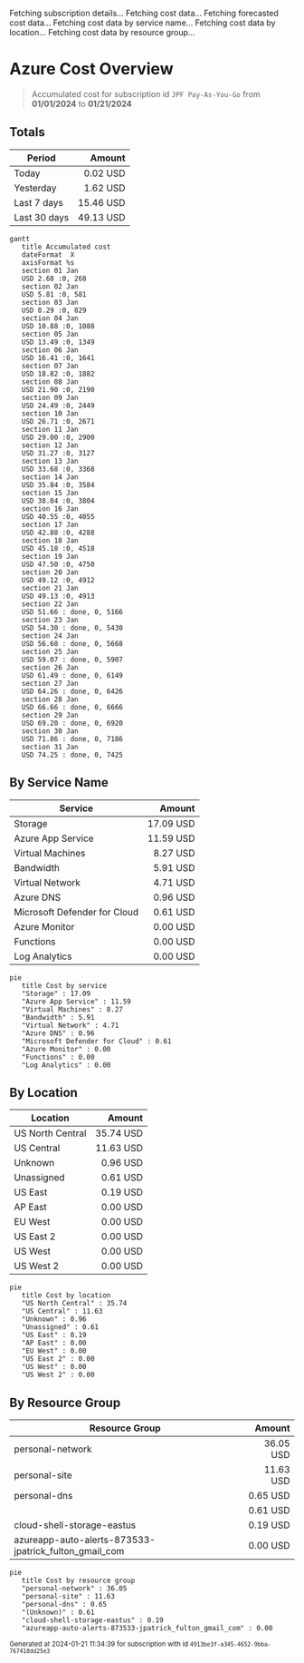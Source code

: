 Fetching subscription details...
Fetching cost data...
Fetching forecasted cost data...
Fetching cost data by service name...
Fetching cost data by location...
Fetching cost data by resource group...
# Azure Cost Overview

> Accumulated cost for subscription id `JPF Pay-As-You-Go` from **01/01/2024** to **01/21/2024**

## Totals

|Period|Amount|
|---|---:|
|Today|0.02 USD|
|Yesterday|1.62 USD|
|Last 7 days|15.46 USD|
|Last 30 days|49.13 USD|

```mermaid
gantt
   title Accumulated cost
   dateFormat  X
   axisFormat %s
   section 01 Jan
   USD 2.68 :0, 268
   section 02 Jan
   USD 5.81 :0, 581
   section 03 Jan
   USD 8.29 :0, 829
   section 04 Jan
   USD 10.88 :0, 1088
   section 05 Jan
   USD 13.49 :0, 1349
   section 06 Jan
   USD 16.41 :0, 1641
   section 07 Jan
   USD 18.82 :0, 1882
   section 08 Jan
   USD 21.90 :0, 2190
   section 09 Jan
   USD 24.49 :0, 2449
   section 10 Jan
   USD 26.71 :0, 2671
   section 11 Jan
   USD 29.00 :0, 2900
   section 12 Jan
   USD 31.27 :0, 3127
   section 13 Jan
   USD 33.68 :0, 3368
   section 14 Jan
   USD 35.84 :0, 3584
   section 15 Jan
   USD 38.04 :0, 3804
   section 16 Jan
   USD 40.55 :0, 4055
   section 17 Jan
   USD 42.88 :0, 4288
   section 18 Jan
   USD 45.18 :0, 4518
   section 19 Jan
   USD 47.50 :0, 4750
   section 20 Jan
   USD 49.12 :0, 4912
   section 21 Jan
   USD 49.13 :0, 4913
   section 22 Jan
   USD 51.66 : done, 0, 5166
   section 23 Jan
   USD 54.30 : done, 0, 5430
   section 24 Jan
   USD 56.68 : done, 0, 5668
   section 25 Jan
   USD 59.07 : done, 0, 5907
   section 26 Jan
   USD 61.49 : done, 0, 6149
   section 27 Jan
   USD 64.26 : done, 0, 6426
   section 28 Jan
   USD 66.66 : done, 0, 6666
   section 29 Jan
   USD 69.20 : done, 0, 6920
   section 30 Jan
   USD 71.86 : done, 0, 7186
   section 31 Jan
   USD 74.25 : done, 0, 7425
```

## By Service Name

|Service|Amount|
|---|---:|
|Storage|17.09 USD|
|Azure App Service|11.59 USD|
|Virtual Machines|8.27 USD|
|Bandwidth|5.91 USD|
|Virtual Network|4.71 USD|
|Azure DNS|0.96 USD|
|Microsoft Defender for Cloud|0.61 USD|
|Azure Monitor|0.00 USD|
|Functions|0.00 USD|
|Log Analytics|0.00 USD|

```mermaid
pie
   title Cost by service
   "Storage" : 17.09
   "Azure App Service" : 11.59
   "Virtual Machines" : 8.27
   "Bandwidth" : 5.91
   "Virtual Network" : 4.71
   "Azure DNS" : 0.96
   "Microsoft Defender for Cloud" : 0.61
   "Azure Monitor" : 0.00
   "Functions" : 0.00
   "Log Analytics" : 0.00
```

## By Location

|Location|Amount|
|---|---:|
|US North Central|35.74 USD|
|US Central|11.63 USD|
|Unknown|0.96 USD|
|Unassigned|0.61 USD|
|US East|0.19 USD|
|AP East|0.00 USD|
|EU West|0.00 USD|
|US East 2|0.00 USD|
|US West|0.00 USD|
|US West 2|0.00 USD|

```mermaid
pie
   title Cost by location
   "US North Central" : 35.74
   "US Central" : 11.63
   "Unknown" : 0.96
   "Unassigned" : 0.61
   "US East" : 0.19
   "AP East" : 0.00
   "EU West" : 0.00
   "US East 2" : 0.00
   "US West" : 0.00
   "US West 2" : 0.00
```

## By Resource Group

|Resource Group|Amount|
|---|---:|
|personal-network|36.05 USD|
|personal-site|11.63 USD|
|personal-dns|0.65 USD|
||0.61 USD|
|cloud-shell-storage-eastus|0.19 USD|
|azureapp-auto-alerts-873533-jpatrick_fulton_gmail_com|0.00 USD|

```mermaid
pie
   title Cost by resource group
   "personal-network" : 36.05
   "personal-site" : 11.63
   "personal-dns" : 0.65
   "(Unknown)" : 0.61
   "cloud-shell-storage-eastus" : 0.19
   "azureapp-auto-alerts-873533-jpatrick_fulton_gmail_com" : 0.00
```

<sup>Generated at 2024-01-21 11:34:39 for subscription with id `4913be3f-a345-4652-9bba-767418dd25e3`</sup>
